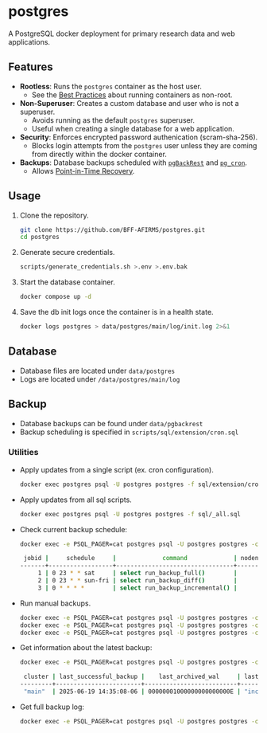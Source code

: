 # postgres

A PostgreSQL docker deployment for primary research data and web applications.

## Features

- **Rootless**: Runs the `postgres` container as the host user.
  - See the [Best Practices](https://www.docker.com/blog/understanding-the-docker-user-instruction/) about running containers as non-root.
- **Non-Superuser**: Creates a custom database and user who is not a superuser.
  - Avoids running as the default `postgres` superuser.
  - Useful when creating a single database for a web application.
- **Security**: Enforces encrypted password authenication (scram-sha-256).
  - Blocks login attempts from the `postgres` user unless they are coming from directly within the docker container.
- **Backups**: Database backups scheduled with [`pgBackRest`](https://pgbackrest.org/) and [`pg_cron`](https://github.com/citusdata/pg_cron).
  - Allows [Point-in-Time Recovery](https://www.postgresql.org/docs/current/continuous-archiving.html).

## Usage

1. Clone the repository.

    ```bash
    git clone https://github.com/BFF-AFIRMS/postgres.git
    cd postgres
    ```

1. Generate secure credentials.

    ```bash
    scripts/generate_credentials.sh >.env >.env.bak
    ```

1. Start the database container.

    ```bash
    docker compose up -d
    ```

1. Save the db init logs once the container is in a health state.

    ```bash
    docker logs postgres > data/postgres/main/log/init.log 2>&1
    ```

## Database

- Database files are located under `data/postgres`
- Logs are located under `/data/postgres/main/log`

## Backup

- Database backups can be found under `data/pgbackrest`
- Backup scheduling is specified in `scripts/sql/extension/cron.sql`

### Utilities

- Apply updates from a single script (ex. cron configuration).

    ```bash
    docker exec postgres psql -U postgres postgres -f sql/extension/cron.sql
    ```

- Apply updates from all sql scripts.

    ```bash
    docker exec postgres psql -U postgres postgres -f sql/_all.sql
    ```

- Check current backup schedule:

    ```bash
    docker exec -e PSQL_PAGER=cat postgres psql -U postgres postgres -c 'select * from cron.job;'

     jobid |     schedule     |             command             | nodename | nodeport | database | username | active |      jobname
    -------+------------------+---------------------------------+----------+----------+----------+----------+--------+--------------------
         1 | 0 23 * * sat     | select run_backup_full()        |          |     5432 | postgres | postgres | t      | backup_full
         2 | 0 23 * * sun-fri | select run_backup_diff()        |          |     5432 | postgres | postgres | t      | backup_diff
         3 | 0 * * * *        | select run_backup_incremental() |          |     5432 | postgres | postgres | t      | backup_incremental
     ```

- Run manual backups.

    ```bash
    docker exec -e PSQL_PAGER=cat postgres psql -U postgres postgres -c 'select backup.run_backup_full();' | tee backup_full.log
    docker exec -e PSQL_PAGER=cat postgres psql -U postgres postgres -c 'select backup.run_backup_diff();' | tee backup_diff.log
    docker exec -e PSQL_PAGER=cat postgres psql -U postgres postgres -c 'select backup.run_backup_incremental();' | tee backup_incremental.log
    ```

- Get information about the latest backup:

    ```bash
    docker exec -e PSQL_PAGER=cat postgres psql -U postgres postgres -c 'select * from backup.get_backup_latest();'

     cluster | last_successful_backup |    last_archived_wal     | last_backup_type
    ---------+------------------------+--------------------------+------------------
     "main"  | 2025-06-19 14:35:08-06 | 00000001000000000000000E | "incr"
    ```

- Get full backup log:

    ```bash
    docker exec -e PSQL_PAGER=cat postgres psql -U postgres postgres -c 'select * from backup.get_backup_log();' | less -S
    ```
